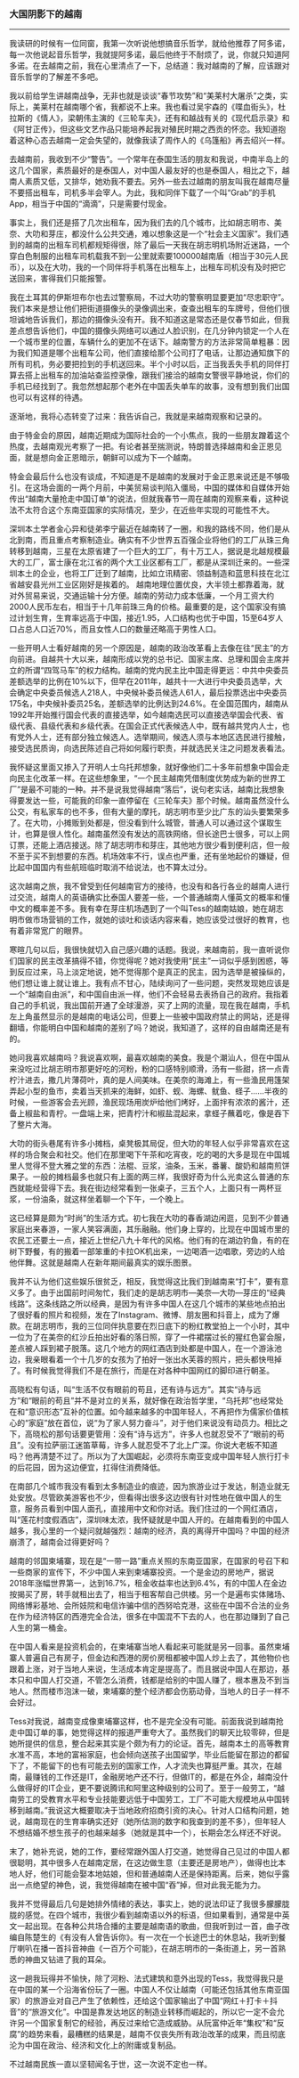 <h3>大国阴影下的越南</h3>
<hr>

我读研的时候有一位同窗，我第一次听说他想搞音乐哲学，就给他推荐了阿多诺，每一次他说起音乐哲学，我就提阿多诺，最后他终于不耐烦了，说，你就只知道阿多诺。在去越南之前，我在心里清点了一下，总结道：我对越南的了解，应该跟对音乐哲学的了解差不多吧。

我以前给学生讲越南战争，无非也就是谈谈“春节攻势”和“美莱村大屠杀”之类，实际上，美莱村在越南哪个省，我都说不上来。我也看过吴宇森的《喋血街头》，杜拉斯的《情人》，梁朝伟主演的《三轮车夫》，还有和越战有关的《现代启示录》和《阿甘正传》，但这些文艺作品只能培养起我对殖民时期之西贡的怀恋。我知道抱着这种心态去越南一定会失望的，就像我读了周作人的《乌篷船》再去绍兴一样。

去越南前，我收到不少“警告”。一个常年在泰国生活的朋友和我说，中南半岛上的这几个国家，素质最好的是泰国人，对中国人最友好的也是泰国人，相比之下，越南人素质又低，又排华，她劝我不要去。另外一些去过越南的朋友叫我在越南尽量不要搭出租车，司机多半会宰人。为此，我和同伴下载了一个叫“Grab”的手机App，相当于中国的“滴滴”，只是需要付现金。

事实上，我们还是搭了几次出租车，因为我们去的几个城市，比如胡志明市、美奈、大叻和芽庄，都没什么公共交通，难以想象这是一个“社会主义国家”。我们遇到的越南的出租车司机都规矩得很，除了最后一天我在胡志明机场附近迷路，一个穿白色制服的出租车司机载我不到一公里就索要100000越南盾（相当于30元人民币），以及在大叻，我的一个同伴将手机落在出租车上，出租车司机没有及时把它送回来，害得我们只能报警。

我在土耳其的伊斯坦布尔也去过警察局，不过大叻的警察明显要更加“尽忠职守”。我们本来是想让他们把街道摄像头的录像调出来，查查出租车的车牌号，但他们很坦诚地告诉我们，那边的摄像头没有开。我不知道这是常态还是仅春节如此，但我差点想告诉他们，中国的摄像头网络可以通过人脸识别，在几分钟内锁定一个人在一个城市里的位置，车辆什么的更加不在话下。越南警方的方法非常简单粗暴：因为我们知道是哪个出粗车公司，他们直接给那个公司打了电话，让那边通知旗下的所有司机，务必要把捡到的手机送回来。半个小时以后，正当我丢失手机的同伴打算去搭上出租车的加油站查监控录像，跟我们接洽的越南女警很平静地说，你们的手机已经找到了。我忽然想起那个老外在中国丢失单车的故事，没有想到我们出国也可以有这样的待遇。

逐渐地，我将心态转变了过来：我告诉自己，我就是来越南观察和记录的。

由于特金会的原因，越南近期成为国际社会的一个小焦点，我的一些朋友蹭着这个热度，去越南观光考察了一把。有论者甚至揣测说，特朗普选择越南和金正恩见面，就是想向金正恩暗示，朝鲜可以成为下一个越南。

特金会最后什么也没有谈成，不知道是不是越南的发展对于金正恩来说还是不够吸引。在这场会面的一两个月前，中美贸易谈判陷入僵局，中国的媒体和自媒体开始传出“越南大量抢走中国订单”的说法，但就我春节一周在越南的观察来看，这种说法不太符合这个东南亚国家的实际情况，至少，在近些年实现的可能性不大。

深圳本土学者金心异和徒弟李宁最近在越南转了一圈，和我的路线不同，他们是从北到南，而且重点考察制造业。确实有不少世界五百强企业将他们的工厂从珠三角转移到越南，三星在太原省建了一个巨大的工厂，有十万工人，据说是北越规模最大的工厂，富士康在北江省的两个大工业区都有工厂，都是从深圳迁来的。一些深圳本土的企业，也将工厂迁到了越南，比如立讯精密、领益制造和蓝思科技在北江省越安县光州工业区刚好是挨着的。 越南地理位置优良，大半领土都靠着海，就对外贸易来说，交通运输十分方便。越南的劳动力成本低廉，一个月工资大约2000人民币左右，相当于十几年前珠三角的价格。最重要的是，这个国家没有搞过计划生育，生育率远高于中国，接近1.95，人口结构也优于中国，15至64岁人口占总人口近70%，而且女性人口的数量还略高于男性人口。

一些开明人士看好越南的另一个原因是，越南的政治改革看上去像在往“民主”的方向前进。自越共十大以来，越南形成以党的总书记、国家主席、总理和国会主席并立的所谓“四驾马车”的权力结构。越南的党内民主比中国走得更远：中共中央委员差额选举的比例在10%以下，但早在2011年，越共十一大进行中央委员选举，大会确定中央委员候选人218人，中央候补委员候选人61人，最后投票选出中央委员175名，中央候补委员25名，差额选举的比例达到24.6%。在全国范围内，越南从1992年开始推行国会代表的直接选举，如今越南选民可以直接选举国会代表、省级代表、县级代表和乡级代表。在国会正式代表候选人中，既有越共党内人士，也有党外人士，还有部分独立候选人。选举期间，候选人须与本地区选民进行接触，接受选民质询，向选民陈述自己将如何履行职责，并就选民关注之问题发表看法。

我怀疑这里面又掺入了开明人士乌托邦想象，就好像他们二十多年前想象中国会走向民主化改革一样。在这些想象里，“一个民主越南凭借制度优势成为新的世界工厂”是最不可能的一种。并不是说我觉得越南“落后”，说句老实话，越南比我想象得要发达一些，可能我的印象一直停留在《三轮车夫》那个时候。越南虽然没什么公交，有私家车的也不多，但有大量的摩托，胡志明市至少比广东的汕头要繁荣多了。在大叻，小摊贩到处都是，但没看到什么城管，普通人可以通过这个谋取生计，也算是很人性化。越南虽然没有发达的高铁网络，但长途巴士很多，可以上网订票，还能上酒店接送。除了胡志明市和芽庄，其他地方很少看到便利店，但一般不至于买不到想要的东西。机场效率不行，误点也严重，还有坐地起价的嫌疑，但比起中国国内有些航班临时取消不给说法，也不算太过分。

这次越南之旅，我不曾受到任何越南官方的接待，也没有和各行各业的越南人进行过交流，越南人的英语确实比泰国人要差一些，一个普通越南人懂英文的概率和懂中文的概率差不多。我有幸在芽庄机场遇到了一个叫Tess的越南姑娘，她在胡志明市做市场营销的工作，就她的谈吐和谈话内容来看，她应该受过很好的教育，也有着非常宽广的眼界。

寒暄几句以后，我很快就切入自己感兴趣的话题。我说，来越南前，我一直听说你们国家的民主改革搞得不错，你觉得呢？她对我使用“民主”一词似乎感到困惑，等到反应过来，马上淡定地说，她不觉得那个是真正的民主，因为选举是被操纵的，他们想让谁上就让谁上。我有点不甘心，陆续询问了一些问题，突然发现她应该是一个“越南自由派”，和中国自由派一样，他们不会轻易去表扬自己的政府。我指着自己的手机说，我出国前开通了全球漫游，买了上网的流量，现在我在越南，手机左上角虽然显示的是越南的电话公司，但要上一些被中国政府禁止的网站，还是得翻墙，你能明白中国和越南的差别了吗？她说，我知道了，这样的自由越南还是有的。

她问我喜欢越南吗？我说喜欢啊，最喜欢越南的美食。我是个潮汕人，但在中国从来没吃过比胡志明市那更好吃的河粉，粉的口感特别顺滑，汤有一些甜，挤一点青柠汁进去，撒几片薄荷叶，真的是人间美味。在美奈的海滩上，有一些渔民用篷架弄起小型的鱼市，卖着当天抓来的海鲜，如虾、蚬、海螺、鱿鱼、蛏子……半夜的时候，一些游客会去光顾，渔民现场用炭炉给他们烤好，上面拌有浓浓的酱汁，还备上椒盐和青柠。一盘端上来，把青柠汁和椒盐混起来，拿蛏子蘸着吃，像是吞下了整片大海。

大叻的街头巷尾有许多小摊档，桌凳极其局促，但大叻的年轻人似乎非常喜欢在这样的场合聚会和社交。他们在那里喝下午茶和吃宵夜，吃的喝的大多是现在中国城里人觉得不登大雅之堂的东西：法棍、豆浆，油条，玉米，番薯、酸奶和越南煎饼果子。一般的摊档最多也就只有上面的两三样，我很好奇为什么光卖这么普通的东西就能经营得下去。我在街边经常看到一张桌子，三五个人，上面只有一两杯豆浆，一份油条，就这样坐着聊一个下午，一个晚上。

这已经算是颇为“时尚”的生活方式。初七我在大叻的春香湖边闲逛，见到不少普通家庭出来春游，一家人笑容满面，其乐融融。他们身上穿的，比现在中国城市里的农民工还要土一点，接近上世纪八九十年代的风格。他们有的在湖边钓鱼，有的在树下野餐，有的搬着一部笨重的卡拉OK机出来，一边喝酒一边唱歌，旁边的人给他伴舞。这就是越南人在新年期间最真实的娱乐图景。

我并不认为他们这些娱乐很贫乏，相反，我觉得这比我们到越南来“打卡”，要有意义多了。由于出国前时间匆忙，我们走的是胡志明市—美奈—大叻—芽庄的“经典线路”。这条线路之所以经典，是因为有许多中国人在这几个城市的某些地点拍出了很好看的照片和视频，发在了Instagram、微博、朋友圈和抖音上，成为了爆款。在胡志明市，我的三位同伴执意要在烈日底下的粉红教堂拍上一个小时，其中一位为了在美奈的红沙丘拍出好看的落日照，穿了一件裙摆过长的猩红色宴会服，差点被人踩到裙子脱落。这几个地方的网红酒店到处都是中国人，在一个游泳池边，我亲眼看着一个十几岁的女孩为了拍好一张出水芙蓉的照片，把头都快甩掉了。有时候我觉得我们不是在旅行，而是在对各种中国网红的脚印进行朝圣。

高晓松有句话，叫“生活不仅有眼前的苟且，还有诗与远方”。其实“诗与远方”和“眼前的苟且”并不是对立的关系，就好像在政治哲学里，“乌托邦”也经常处在和“意识形态”互补的位置。如今越来越多的中国年轻人，不再把作为儒家价值核心的“家庭”放在首位，说“为了家人努力奋斗”，对于他们来说没有动员力。相比之下，高晓松的那句话要更管用：没有“诗与远方”，许多人也就忍受不了“眼前的苟且”。没有拉萨丽江迷笛草莓，许多人就忍受不了北上广深。你说大老板不知道吗？他再清楚不过了。所以为了大国崛起，必须将东南亚变成中国年轻人旅行打卡的后花园，因为这边便宜，扛得住消费降低。

在南部几个城市我没有看到太多制造业的痕迹，因为旅游业过于发达，制造业就无处安放。尽管欧美游客也不少，但看得出很多这边很有针对性地在做中国人的生意，服务员看到中国人面孔，直接用中文和你对话。我们住过的一个网红酒店，叫“莲花村度假酒店”，深圳味太浓，我怀疑就是中国人开的。在越南看到的中国人越多，我心里的一个疑问就越强烈：越南的经济，真的离得开中国吗？中国的经济崩溃了，越南会过得更好吗？

越南的邻国柬埔寨，现在是“一带一路”重点关照的东南亚国家，在国家的号召下和一些商家的宣传下，不少中国人来到柬埔寨投资。一个是金边的房地产，据说2018年涨幅世界第一，达到16.7%，租金收益率也达到6.4%，有的中国人在金边按揭买了房，转手就租出去了，相当于租客帮自己供楼。另一个是遍布实体赌场、网络博彩基地、会所妓院和电信诈骗中信的西努哈克港，这些在中国不合法的业务在作为经济特区的西港完全合法，很多在中国混不下去的人，也在那边赚到了自己人生的第一桶金。

在中国人看来是投资机会的，在柬埔寨当地人看起来可能就是另一回事。虽然柬埔寨人普遍自己有房子，但金边和西港的房价房租都被中国人炒上去了，其他物价也跟着上涨，对于当地人来说，生活成本肯定是提高了。而且据说中国人在那边，基本只和中国人打交道，不管怎么消费，钱都是给别的中国人赚了，根本惠及不到当地人。然而楼市泡沫一破，柬埔寨的整个经济都会伤筋动骨，当地人的日子一样不会好过。

Tess对我说，越南变成像柬埔寨这样，也不是完全没有可能。前面我说到越南抢走中国订单的事，她觉得这样的报道严重夸大了。虽然我们的聊天比较零碎，但是她所提供的信息，整合起来其实是个颇为有力的论证。首先，越南本土的高等教育水准不高，本地的富裕家庭，也会倾向送孩子出国留学，毕业后能留在那边的都留下了，不能留下的也有可能去别的国家工作，人才流失也算挺严重。其次，在越南，最赚钱的工作还是IT，金融房地产还不行，但做IT的，都是在外企，越南没什么做得好的IT企业，更不要说腾讯和阿里这种级别的公司了。至于一般劳工，“越南劳工的受教育水平和专业技能要远低于中国劳工，工厂不可能大规模地从中国转移到越南。”我说这大概要取决于当地政府招商引资的决心。针对人口结构问题，她说，越南现在的生育率确实还好（她所估测的数字和我查到的差不多），但年轻人不想结婚不想生孩子的也越来越多（她就是其中一个），长期会怎么样还不好说。

末了，她补充说，她的工作，要经常跟外国人打交道，她觉得自己见过的中国人都很聪明，其中很多人在越南定居，在这边做生意（主要还是房地产），做得也比本地人好，他们可能会娶本地姑娘，但和普通越南人还是保持距离。后来，她似乎露出一点绝望的神色，说，我觉得越南在被中国“吞”掉，但对此我无能为力。

我并不觉得最后几句是她排外情绪的表达，事实上，她的说法印证了我很多朦朦胧胧的感觉。在四个城市，我很少看到越南语以外的标语，但如果看到，通常是中英文一起出现。在各种公共场合播的主要是越南语的歌曲，但我听到过一首，曲子改编自陈楚生的《有没有人曾告诉你》。有一次在一个长途巴士的休息站，我听到餐厅喇叭在播一首抖音神曲《一百万个可能》，在胡志明市的一条街道上，另一首熟悉的神曲又钻进了我的耳朵。

这一趟我玩得并不愉快，除了河粉、法式建筑和意外出现的Tess，我觉得我只是在中国的某一个沿海省份玩了一圈。中国人不仅让越南（可能还包括其他东南亚国家）的旅游业对自己产生了依赖性，还给这个国家输出了中国“网红＋打卡＋抖音”的“旅游文化”。中国是靠发达地区的制造业转移而崛起的，所以它一定不会允许另一个国家复制它的经验，再反过来给它造成威胁。从阮富仲近年“集权”和“反腐”的趋势来看，最糟糕的结果是，越南不仅丧失所有政治改革的成果，而且彻底沦为中国在政治、经济和文化上的附庸或复制品。

不过越南民族一直以坚韧闻名于世，这一次说不定也一样。




















